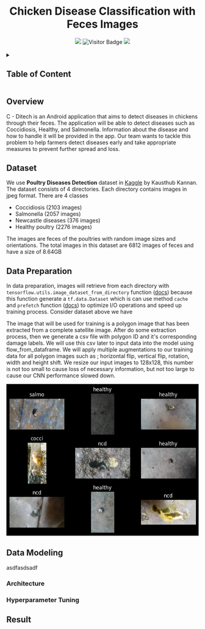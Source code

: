 <div align="center">
  
  # Chicken Disease Classification with Feces Images
  
  <img src="https://img.shields.io/github/repo-size/C-Ditech/ML?style=for-the-badge&color=darkgoldenrod">
  <img alt="Visitor Badge" src="https://visitor-badge.feriirawann.repl.co?username=C-Ditech&repo=ML&label=VISITOR&style=for-the-badge&color=238636&contentType=svg">
  <img src="https://img.shields.io/github/contributors/C-Ditech/ML?style=for-the-badge&color=blue"></br></br>
  
</div>

<details>
  
  <summary><h2>Table of Content</h2></summary>
  
  * [Overview](#overview)
  * [Dataset](#dataset)
  * [Data Preparation](#dataprep)
  * [Data Modeling](#datamodel)
    * [Architecture](#architecture)
    * [Hyperparameter Tuning](#tuning)
  * [Result](#result)
  
</details>

<h2 id="overview">Overview</h2>

C - Ditech is an Android application that aims to detect diseases in chickens through their feces. The application will be able to detect diseases such as Coccidiosis, Healthy, and Salmonella. Information about the disease and how to handle it will be provided in the app. Our team wants to tackle this problem to help farmers detect diseases early and take appropriate measures to prevent further spread and loss.

<h2 id="dataset">Dataset</h2>

We use **Poultry Diseases Detection** dataset in [Kaggle](https://www.kaggle.com/datasets/kausthubkannan/poultry-diseases-detection) by Kausthub Kannan. The dataset consists of 4 directories. Each directory contains images in jpeg format. There are 4 classes 

* Coccidiosis (2103 images)
* Salmonella (2057 images)
* Newcastle diseases (376 images)
* Healthy poultry (2276 images)

The images are feces of the poultries with random image sizes and orientations. The total images in this dataset are 6812 images of feces and have a size of 8.64GB
  
<h2 id="dataprep">Data Preparation</h2>

In data preparation, images will retrieve from each directory with `tensorflow.utils.image_dataset_from_directory` function ([docs](https://www.tensorflow.org/api_docs/python/tf/keras/utils/image_dataset_from_directory)) because this function generate a `tf.data.Dataset` which is can use method `cache` and `prefetch` function ([docs](https://www.tensorflow.org/api_docs/python/tf/data/Dataset)) to optimize I/O operations and speed up training process. Consider dataset above we have 

The image that will be used for training is a polygon image that has been extracted from a complete satellite image. After do some extraction process, then we generate a csv file with polygon ID and it's corresponding damage labels. We will use this csv later to input data into the model using flow_from_dataframe. We will apply multiple augmentations to our training data for all polygon images such as ; horizontal flip, vertical flip, rotation, width and height shift. We resize our input images to 128x128, this number is not too small to cause loss of necessary information, but not too large to cause our CNN performance slowed down.

<div align="center">
  
  ![Sample Images](https://github.com/C-Ditech/ML/blob/main/assets/samples.png)
 
</div>

<h2 id="datamodel">Data Modeling</h2>
asdfasdsadf

<h3 id="architecture">Architecture</h3>

<h3 id="tuning">Hyperparameter Tuning</h3>

<h2 id="result">Result</h2>


